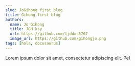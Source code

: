 ```yaml
---
slug: JoGihong first blog 
title: Gihong first blog
authors:
  name: Jo Gihong
  title: JGH ksy
  url: https://github.com/tjddus5767
  image_url: https://github.com/gihongjo.png
tags: [hola, docusaurus]
---
```


Lorem ipsum dolor sit amet, consectetur adipiscing elit. Pel
